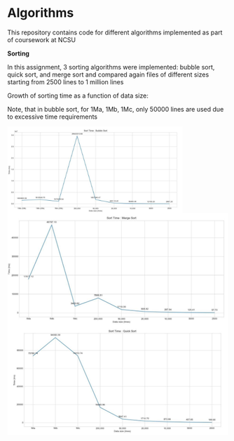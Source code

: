 # Algorithms
 This repository contains code for different algorithms implemented as part of coursework at NCSU
 
__Sorting__

In this assignment, 3 sorting algorithms were implemented: bubble sort, quick sort, and
merge sort and compared again files of different sizes starting from 2500 lines to 1 million lines

Growth of sorting time as a function of data size:

Note, that in bubble sort, for 1Ma, 1Mb, 1Mc, only 50000 lines are used due to
excessive time requirements

<img align="left" width = 400 src="images/bubble_sort_time.JPG">
<img align="left"src="images/merge_sort_time.JPG">
<img align="left" src="images/quick_sort_time.JPG">


